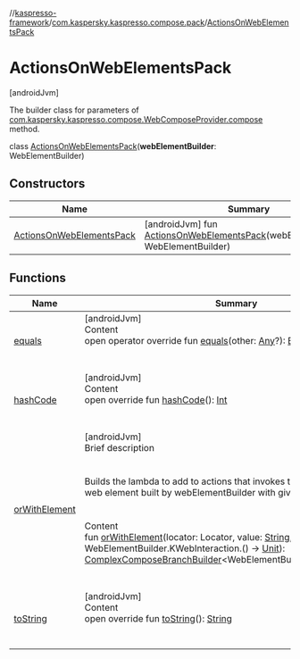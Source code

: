 //[kaspresso-framework](../../index.md)/[com.kaspersky.kaspresso.compose.pack](../index.md)/[ActionsOnWebElementsPack](index.md)



# ActionsOnWebElementsPack  
 [androidJvm] 

The builder class for parameters of [com.kaspersky.kaspresso.compose.WebComposeProvider.compose](../../com.kaspersky.kaspresso.compose/-web-compose-provider/compose.md) method.

class [ActionsOnWebElementsPack](index.md)(**webElementBuilder**: WebElementBuilder)   


## Constructors  
  
|  Name|  Summary| 
|---|---|
| [ActionsOnWebElementsPack](-actions-on-web-elements-pack.md)|  [androidJvm] fun [ActionsOnWebElementsPack](-actions-on-web-elements-pack.md)(webElementBuilder: WebElementBuilder)   <br>


## Functions  
  
|  Name|  Summary| 
|---|---|
| [equals](https://kotlinlang.org/api/latest/jvm/stdlib/kotlin/-any/equals.html)| [androidJvm]  <br>Content  <br>open operator override fun [equals](https://kotlinlang.org/api/latest/jvm/stdlib/kotlin/-any/equals.html)(other: [Any](https://kotlinlang.org/api/latest/jvm/stdlib/kotlin/-any/index.html)?): [Boolean](https://kotlinlang.org/api/latest/jvm/stdlib/kotlin/-boolean/index.html)  <br><br><br>
| [hashCode](https://kotlinlang.org/api/latest/jvm/stdlib/kotlin/-any/hash-code.html)| [androidJvm]  <br>Content  <br>open override fun [hashCode](https://kotlinlang.org/api/latest/jvm/stdlib/kotlin/-any/hash-code.html)(): [Int](https://kotlinlang.org/api/latest/jvm/stdlib/kotlin/-int/index.html)  <br><br><br>
| [orWithElement](or-with-element.md)| [androidJvm]  <br>Brief description  <br><br><br>Builds the lambda to add to actions that invokes the given action on the web element built by webElementBuilder with given locator and value.<br><br>  <br>Content  <br>fun [orWithElement](or-with-element.md)(locator: Locator, value: [String](https://kotlinlang.org/api/latest/jvm/stdlib/kotlin/-string/index.html), action: WebElementBuilder.KWebInteraction.() -> [Unit](https://kotlinlang.org/api/latest/jvm/stdlib/kotlin/-unit/index.html)): [ComplexComposeBranchBuilder](../../com.kaspersky.kaspresso.compose.pack.branch/-complex-compose-branch-builder/index.md)<WebElementBuilder.KWebInteraction>  <br><br><br>
| [toString](https://kotlinlang.org/api/latest/jvm/stdlib/kotlin/-any/to-string.html)| [androidJvm]  <br>Content  <br>open override fun [toString](https://kotlinlang.org/api/latest/jvm/stdlib/kotlin/-any/to-string.html)(): [String](https://kotlinlang.org/api/latest/jvm/stdlib/kotlin/-string/index.html)  <br><br><br>

